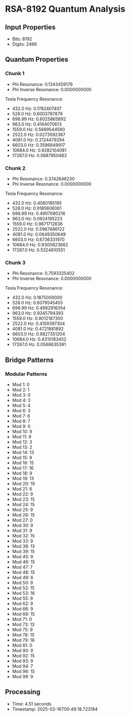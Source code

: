 # RSA-8192 Quantum Analysis

## Input Properties
- Bits: 8192
- Digits: 2466

## Quantum Properties

### Chunk 1
- Phi Resonance: 0.1343459178
- Phi Inverse Resonance: 0.0000000000

Tesla Frequency Resonance:
- 432.0 Hz: 0.1782407407
- 528.0 Hz: 0.6003787879
- 698.99 Hz: 0.8025865892
- 963.0 Hz: 0.4164070613
- 1559.0 Hz: 0.5689544580
- 2522.0 Hz: 0.0273592387
- 4081.0 Hz: 0.2124479294
- 6603.0 Hz: 0.3596849917
- 10684.0 Hz: 0.9282104081
- 17287.0 Hz: 0.0887950483

### Chunk 2
- Phi Resonance: 0.3742646230
- Phi Inverse Resonance: 0.0000000000

Tesla Frequency Resonance:
- 432.0 Hz: 0.4560185185
- 528.0 Hz: 0.9185606061
- 698.99 Hz: 0.4907080216
- 963.0 Hz: 0.0924195223
- 1559.0 Hz: 0.9871712636
- 2522.0 Hz: 0.5967486122
- 4081.0 Hz: 0.0649350649
- 6603.0 Hz: 0.6736331970
- 10684.0 Hz: 0.9300823662
- 17287.0 Hz: 0.5324810551

### Chunk 3
- Phi Resonance: 0.7593325402
- Phi Inverse Resonance: 0.0000000000

Tesla Frequency Resonance:
- 432.0 Hz: 0.1875000000
- 528.0 Hz: 0.6079545455
- 698.99 Hz: 0.4992918354
- 963.0 Hz: 0.9345794393
- 1559.0 Hz: 0.9012187300
- 2522.0 Hz: 0.4159397304
- 4081.0 Hz: 0.4721881892
- 6603.0 Hz: 0.9827351204
- 10684.0 Hz: 0.4310183452
- 17287.0 Hz: 0.0568635391

## Bridge Patterns

### Modular Patterns
- Mod 1: 0
- Mod 2: 1
- Mod 3: 0
- Mod 4: 3
- Mod 5: 4
- Mod 6: 3
- Mod 7: 6
- Mod 8: 7
- Mod 9: 0
- Mod 10: 9
- Mod 11: 9
- Mod 12: 3
- Mod 13: 2
- Mod 14: 13
- Mod 15: 9
- Mod 16: 15
- Mod 17: 16
- Mod 18: 9
- Mod 19: 13
- Mod 20: 19
- Mod 21: 6
- Mod 22: 9
- Mod 23: 15
- Mod 24: 15
- Mod 25: 9
- Mod 26: 15
- Mod 27: 0
- Mod 30: 9
- Mod 31: 9
- Mod 32: 15
- Mod 33: 9
- Mod 38: 13
- Mod 39: 15
- Mod 45: 9
- Mod 46: 15
- Mod 47: 7
- Mod 48: 15
- Mod 49: 6
- Mod 50: 9
- Mod 52: 15
- Mod 53: 16
- Mod 55: 9
- Mod 62: 9
- Mod 66: 9
- Mod 69: 15
- Mod 71: 0
- Mod 73: 13
- Mod 75: 9
- Mod 78: 15
- Mod 79: 18
- Mod 81: 0
- Mod 90: 9
- Mod 92: 15
- Mod 93: 9
- Mod 94: 7
- Mod 96: 15
- Mod 99: 9

## Processing
- Time: 4.51 seconds
- Timestamp: 2025-03-16T00:49:18.723184
